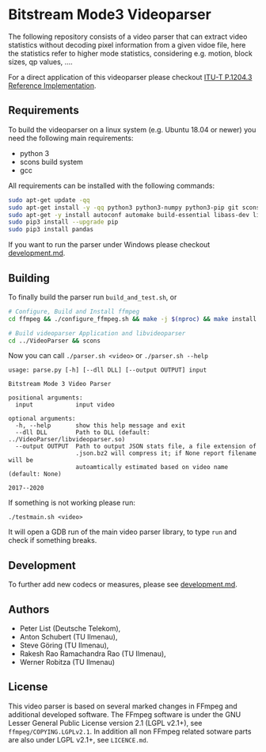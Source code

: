 # Bitstream Mode3 Videoparser
The following repository consists of a video parser that can extract video statistics without decoding pixel information from a given vidoe file, here the statistics refer to higher mode statistics, considering e.g. motion, block sizes, qp values, ....

For a direct application of this videoparser please checkout [ITU-T P.1204.3 Reference Implementation](https://github.com/Telecommunication-Telemedia-Assessment/bitstream_mode3_p1204_3).


## Requirements
To build the videoparser on a linux system (e.g. Ubuntu 18.04 or newer) you need the following main requirements:

* python 3
* scons build system
* gcc

All requirements can be installed with the following commands:
```bash
sudo apt-get update -qq
sudo apt-get install -y -qq python3 python3-numpy python3-pip git scons
sudo apt-get -y install autoconf automake build-essential libass-dev libfreetype6-dev libsdl2-dev libtheora-dev libtool libva-dev libvdpau-dev libvorbis-dev libxcb1-dev libxcb-shm0-dev libxcb-xfixes0-dev pkg-config texinfo wget zlib1g-dev yasm
sudo pip3 install --upgrade pip
sudo pip3 install pandas
```


If you want to run the parser under Windows please checkout [development.md](./development.md).

## Building
To finally build the parser run `build_and_test.sh`, or

```bash
# Configure, Build and Install ffmpeg
cd ffmpeg && ./configure_ffmpeg.sh && make -j $(nproc) && make install

# Build videoparser Application and libvideoparser
cd ../VideoParser && scons
```

Now you can call `./parser.sh <video>` or `./parser.sh --help`

```
usage: parse.py [-h] [--dll DLL] [--output OUTPUT] input

Bitstream Mode 3 Video Parser

positional arguments:
  input            input video

optional arguments:
  -h, --help       show this help message and exit
  --dll DLL        Path to DLL (default: ../VideoParser/libvideoparser.so)
  --output OUTPUT  Path to output JSON stats file, a file extension of
                   .json.bz2 will compress it; if None report filename will be
                   autoamtically estimated based on video name (default: None)

2017--2020
```

If something is not working please run:
```
./testmain.sh <video>
```
It will open a GDB run of the main video parser library, to type `run` and check if something breaks.


## Development
To further add new codecs or measures, please see [development.md](./development.md).


## Authors

* Peter List (Deutsche Telekom),
* Anton Schubert (TU Ilmenau),
* Steve Göring (TU Ilmenau),
* Rakesh Rao Ramachandra Rao (TU Ilmenau),
* Werner Robitza (TU Ilmenau)


## License
This video parser is based on several marked changes in FFmpeg and additional developed software.
The FFmpeg software is under the GNU Lesser General Public License version 2.1 (LGPL v2.1+), see `ffmpeg/COPYING.LGPLv2.1`.
In addition all non FFmpeg related sotware parts are also under LGPL v2.1+, see `LICENCE.md`.

